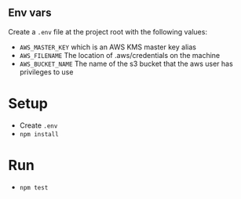 ## Env vars
Create a `.env` file at the project root with the following values:
* `AWS_MASTER_KEY` which is an AWS KMS master key alias
* `AWS_FILENAME` The location of .aws/credentials on the machine
* `AWS_BUCKET_NAME` The name of the s3 bucket that the aws user has privileges to use

# Setup
* Create `.env`
* `npm install`

# Run
* `npm test`